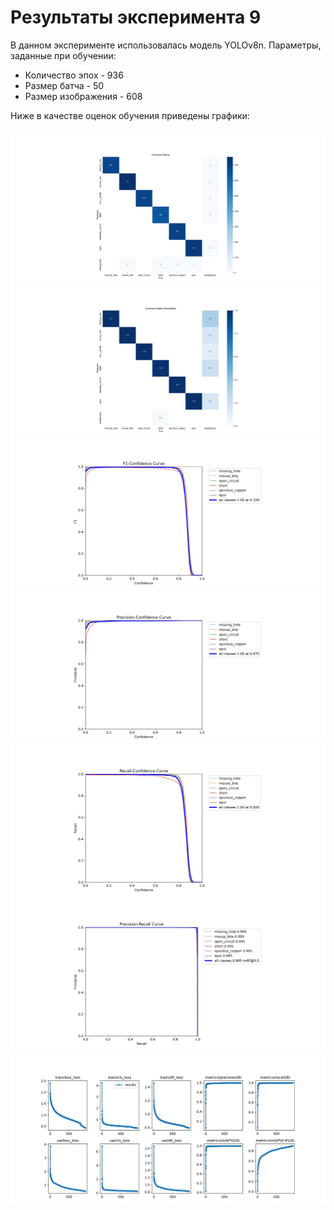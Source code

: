 # Результаты эксперимента 9

В данном эксперименте использовалась модель YOLOv8n.
Параметры, заданные при обучении:
+  Количество эпох - 936
+  Размер батча - 50
+  Размер изображения - 608

Ниже в качестве оценок обучения приведены графики:

![](images/confusion_matrix.png)
![](images/confusion_matrix_normalized.png)
![](images/F1_curve.png)
![](images/P_curve.png)
![](images/R_curve.png)
![](images/PR_curve.png)
![](images/results.png)

